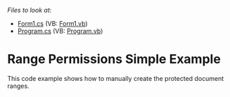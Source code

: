 <!-- default file list -->
*Files to look at*:

* [Form1.cs](./CS/RangePermissionsSimpleExample/Form1.cs) (VB: [Form1.vb](./VB/RangePermissionsSimpleExample/Form1.vb))
* [Program.cs](./CS/RangePermissionsSimpleExample/Program.cs) (VB: [Program.vb](./VB/RangePermissionsSimpleExample/Program.vb))
<!-- default file list end -->
# Range Permissions Simple Example


This code example shows how to manually create the protected document ranges. 

<br/>


